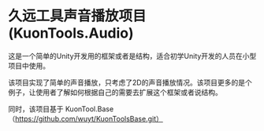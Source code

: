# 久远工具声音播放项目(KuonTools.Audio)

这是一个简单的Unity开发用的框架或者是结构，适合初学Unity开发的人员在小型项目中使用。

该项目实现了简单的声音播放，只考虑了2D的声音播放情况。该项目更多的是个例子，让使用者了解如何根据自己的需要去扩展这个框架或者说结构。

同时，该项目基于 KuonTool.Base（https://github.com/wuyt/KuonToolsBase.git）
